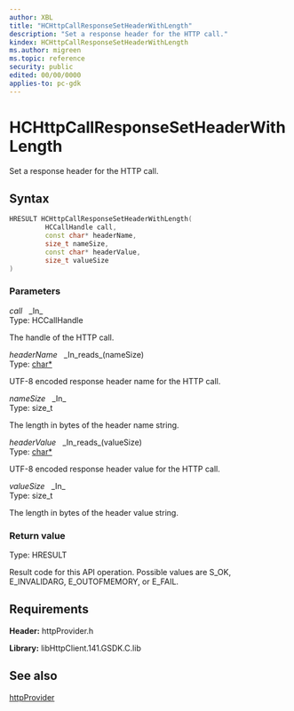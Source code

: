 ```yaml
---
author: XBL
title: "HCHttpCallResponseSetHeaderWithLength"
description: "Set a response header for the HTTP call."
kindex: HCHttpCallResponseSetHeaderWithLength
ms.author: migreen
ms.topic: reference
security: public
edited: 00/00/0000
applies-to: pc-gdk
---
```


# HCHttpCallResponseSetHeaderWithLength  

Set a response header for the HTTP call.  

## Syntax  
  
```cpp
HRESULT HCHttpCallResponseSetHeaderWithLength(  
         HCCallHandle call,  
         const char* headerName,  
         size_t nameSize,  
         const char* headerValue,  
         size_t valueSize  
)  
```  
  
### Parameters  
  
*call* &nbsp;&nbsp;\_In\_  
Type: HCCallHandle  
  
The handle of the HTTP call.  
  
*headerName* &nbsp;&nbsp;\_In\_reads\_(nameSize)  
Type: [char*](../../trace/structs/char.md)  
  
UTF-8 encoded response header name for the HTTP call.  
  
*nameSize* &nbsp;&nbsp;\_In\_  
Type: size_t  
  
The length in bytes of the header name string.  
  
*headerValue* &nbsp;&nbsp;\_In\_reads\_(valueSize)  
Type: [char*](../../trace/structs/char.md)  
  
UTF-8 encoded response header value for the HTTP call.  
  
*valueSize* &nbsp;&nbsp;\_In\_  
Type: size_t  
  
The length in bytes of the header value string.  
  
  
### Return value  
Type: HRESULT
  
Result code for this API operation. Possible values are S_OK, E_INVALIDARG, E_OUTOFMEMORY, or E_FAIL.
  
## Requirements  
  
**Header:** httpProvider.h
  
**Library:** libHttpClient.141.GSDK.C.lib
  
## See also  
[httpProvider](../httpprovider_members.md)  
  
  
